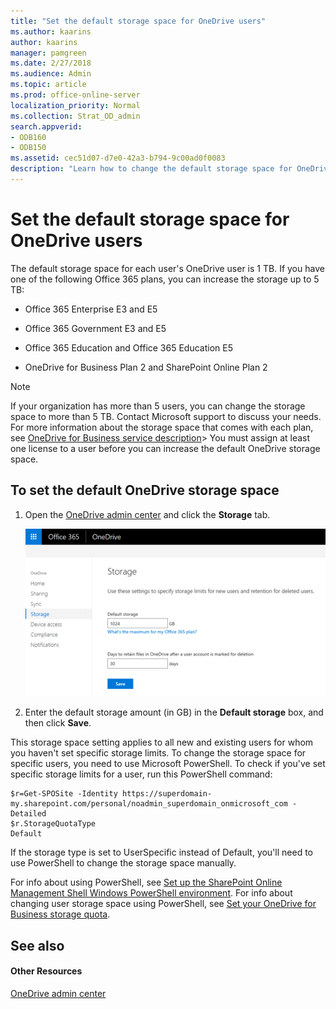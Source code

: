 ```yaml
---
title: "Set the default storage space for OneDrive users"
ms.author: kaarins
author: kaarins
manager: pamgreen
ms.date: 2/27/2018
ms.audience: Admin
ms.topic: article
ms.prod: office-online-server
localization_priority: Normal
ms.collection: Strat_OD_admin
search.appverid:
- ODB160
- ODB150
ms.assetid: cec51d07-d7e0-42a3-b794-9c00ad0f0083
description: "Learn how to change the default storage space for OneDrive users in the OneDrive admin center. "
---
```


# Set the default storage space for OneDrive users

The default storage space for each user's OneDrive user is 1 TB. If you have one of the following Office 365 plans, you can increase the storage up to 5 TB:
  
- Office 365 Enterprise E3 and E5
    
- Office 365 Government E3 and E5
    
- Office 365 Education and Office 365 Education E5
    
- OneDrive for Business Plan 2 and SharePoint Online Plan 2
    
> [!NOTE]
>  If your organization has more than 5 users, you can change the storage space to more than 5 TB. Contact Microsoft support to discuss your needs. For more information about the storage space that comes with each plan, see [OneDrive for Business service description](https://go.microsoft.com/fwlink/?linkid=826071)>  You must assign at least one license to a user before you can increase the default OneDrive storage space. 
  
## To set the default OneDrive storage space

1. Open the [OneDrive admin center](https://admin.onedrive.com/?v=StorageSettings) and click the **Storage** tab. 
    
     ![The Storage tab of the OneDrive admin center](media/15942b88-2f71-4c85-87ec-eb14b88f8f93.png)
  
2. Enter the default storage amount (in GB) in the **Default storage** box, and then click **Save**.
    
This storage space setting applies to all new and existing users for whom you haven't set specific storage limits. To change the storage space for specific users, you need to use Microsoft PowerShell. To check if you've set specific storage limits for a user, run this PowerShell command:
  
```
$r=Get-SPOSite -Identity https://superdomain-my.sharepoint.com/personal/noadmin_superdomain_onmicrosoft_com -Detailed
$r.StorageQuotaType
Default
```

If the storage type is set to UserSpecific instead of Default, you'll need to use PowerShell to change the storage space manually. 
  
For info about using PowerShell, see [Set up the SharePoint Online Management Shell Windows PowerShell environment](https://go.microsoft.com/fwlink/p/?LinkID=286318). For info about changing user storage space using PowerShell, see [Set your OneDrive for Business storage quota](change-your-users-onedrive-storage-space-using-powershell).
  
## See also

#### Other Resources

[OneDrive admin center](https://support.office.com/article/b5665060-530f-40a3-b34a-9e935169b2e0)

